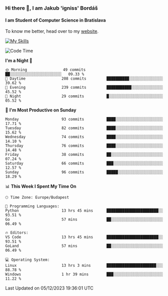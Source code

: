 ### Hi there 👋, I am Jakub 'igniss' Bordáš

#### I am Student of Computer Science in Bratislava
To know me better, head over to my [website](https://bordas.sk).

[![My Skills](https://skillicons.dev/icons?i=js,html,css,figma,svelte,java,kotlin,python,postgresql,typescript,nest,nodejs)](https://bordas.sk)


<!--START_SECTION:waka-->
![Code Time](http://img.shields.io/badge/Code%20Time-1%2C301%20hrs%2053%20mins-blue)

**I'm a Night 🦉** 

```text
🌞 Morning                49 commits          ██░░░░░░░░░░░░░░░░░░░░░░░   09.33 % 
🌆 Daytime                208 commits         ██████████░░░░░░░░░░░░░░░   39.62 % 
🌃 Evening                239 commits         ███████████░░░░░░░░░░░░░░   45.52 % 
🌙 Night                  29 commits          █░░░░░░░░░░░░░░░░░░░░░░░░   05.52 % 
```
📅 **I'm Most Productive on Sunday** 

```text
Monday                   93 commits          ████░░░░░░░░░░░░░░░░░░░░░   17.71 % 
Tuesday                  82 commits          ████░░░░░░░░░░░░░░░░░░░░░   15.62 % 
Wednesday                74 commits          ████░░░░░░░░░░░░░░░░░░░░░   14.10 % 
Thursday                 76 commits          ████░░░░░░░░░░░░░░░░░░░░░   14.48 % 
Friday                   38 commits          ██░░░░░░░░░░░░░░░░░░░░░░░   07.24 % 
Saturday                 66 commits          ███░░░░░░░░░░░░░░░░░░░░░░   12.57 % 
Sunday                   96 commits          █████░░░░░░░░░░░░░░░░░░░░   18.29 % 
```


📊 **This Week I Spent My Time On** 

```text
🕑︎ Time Zone: Europe/Budapest

💬 Programming Languages: 
Python                   13 hrs 45 mins      ███████████████████████░░   93.51 % 
Go                       57 mins             ██░░░░░░░░░░░░░░░░░░░░░░░   06.49 % 

🔥 Editors: 
VS Code                  13 hrs 45 mins      ███████████████████████░░   93.51 % 
GoLand                   57 mins             ██░░░░░░░░░░░░░░░░░░░░░░░   06.49 % 

💻 Operating System: 
Linux                    13 hrs 3 mins       ██████████████████████░░░   88.78 % 
Windows                  1 hr 39 mins        ███░░░░░░░░░░░░░░░░░░░░░░   11.22 % 
```


 Last Updated on 05/12/2023 19:36:01 UTC
<!--END_SECTION:waka-->
